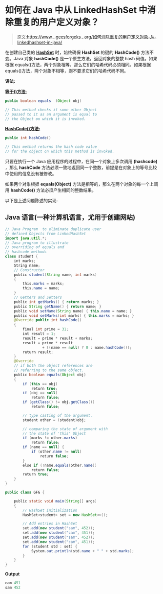 # 如何在 Java 中从 LinkedHashSet 中消除重复的用户定义对象？

> 原文:[https://www . geesforgeks . org/如何消除重复的用户定义对象-从-linkedhashset-in-java/](https://www.geeksforgeeks.org/how-to-eliminate-duplicate-user-defined-objects-from-linkedhashset-in-java/)

在创建自己类的 [**HashSet**](https://www.geeksforgeeks.org/hashset-in-java/https://www.geeksforgeeks.org/hashset-in-java/) 时，始终确保 **HashSet** 的键的 **HashCode()** 方法不变。Java 对象 **hashCode()** 是一个原生方法，返回对象的整数 hash 码值。如果根据 equals()方法，两个对象相等，那么它们的哈希代码必须相同。如果根据 equals()方法，两个对象不相等，则不要求它们的哈希代码不同。

**语法:**

[**等于()方法:**](https://www.geeksforgeeks.org/equals-hashcode-methods-java/)

```java
public boolean equals  (Object obj)

// This method checks if some other Object
// passed to it as an argument is equal to 
// the Object on which it is invoked.
```

[**HashCode()方法:**](https://www.geeksforgeeks.org/equals-hashcode-methods-java/)

```java
public int hashCode()

// This method returns the hash code value 
// for the object on which this method is invoked.
```

只要在执行一个 Java 应用程序的过程中，在同一个对象上多次调用 **(hashcode)** ，那么 **hashCode** 方法必须一致地返回同一个整数，前提是在对象上的等号比较中使用的信息没有被修改。

如果两个对象根据 **equals(Object)** 方法是相等的，那么在两个对象的每一个上调用 **hashCode()** 方法必须产生相同的整数结果。

以下是上述问题陈述的实现:

## Java 语言(一种计算机语言，尤用于创建网站)

```java
// Java Program  to eliminate duplicate user 
// defined Objects from LinkedHashSet
import java.util.*;
// Java program to illustrate
// overriding of equals and
// hashcode methods
class student {
    int marks;
    String name;
    // Constructor
    public student(String name, int marks)
    {
        this.marks = marks;
        this.name = name;
    }
    // Getters and Setters
    public int getMarks() { return marks; }
    public String getName() { return name; }
    public void setName(String name) { this.name = name; }
    public void setMarks(int marks) { this.marks = marks; }
    @Override public int hashCode()
    {
        final int prime = 31;
        int result = 1;
        result = prime * result + marks;
        result = prime * result
                 + ((name == null) ? 0 : name.hashCode());
        return result;
    }
    @Override
    // if both the object references are
    // referring to the same object.
    public boolean equals(Object obj)
    {
        if (this == obj)
            return true;
        if (obj == null)
            return false;
        if (getClass() != obj.getClass())
            return false;

        // type casting of the argument.
        student other = (student)obj;

        // comparing the state of argument with
        // the state of 'this' Object
        if (marks != other.marks)
            return false;
        if (name == null) {
            if (other.name != null)
                return false;
        }
        else if (!name.equals(other.name))
            return false;
        return true;
    }
}

public class GFG {

    public static void main(String[] args)
    {
        // HashSet initialization
        HashSet<student> set = new HashSet<>();

        // Add entries in HashSet
        set.add(new student("sam", 452));
        set.add(new student("cam", 451));
        set.add(new student("sam", 452));
        set.add(new student("cam", 451));
        for (student std : set) {
            System.out.println(std.name + " " + std.marks);
        }
    }
}
```

**Output**

```java
cam 451
sam 452
```